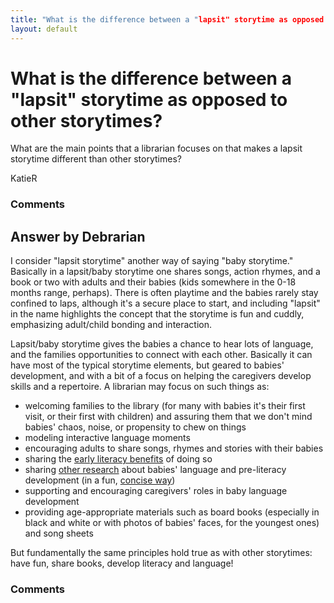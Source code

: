 ```yaml
---
title: "What is the difference between a "lapsit" storytime as opposed to other storytimes?"
layout: default
---
```

What is the difference between a "lapsit" storytime as opposed to other storytimes?
=====================
What are the main points that a librarian focuses on that makes a lapsit
storytime different than other storytimes?

KatieR

### Comments ###


Answer by Debrarian
----------------
I consider "lapsit storytime" another way of saying "baby storytime."
Basically in a lapsit/baby storytime one shares songs, action rhymes,
and a book or two with adults and their babies (kids somewhere in the
0-18 months range, perhaps). There is often playtime and the babies
rarely stay confined to laps, although it's a secure place to start, and
including "lapsit" in the name highlights the concept that the storytime
is fun and cuddly, emphasizing adult/child bonding and interaction.

Lapsit/baby storytime gives the babies a chance to hear lots of
language, and the families opportunities to connect with each other.
Basically it can have most of the typical storytime elements, but geared
to babies' development, and with a bit of a focus on helping the
caregivers develop skills and a repertoire. A librarian may focus on
such things as:

-   welcoming families to the library (for many with babies it's their
    first visit, or their first with children) and assuring them that we
    don't mind babies' chaos, noise, or propensity to chew on things
-   modeling interactive language moments
-   encouraging adults to share songs, rhymes and stories with their
    babies
-   sharing the [early literacy
    benefits](http://www.multcolib.org/birthtosix/earlyliteracy.html) of
    doing so
-   sharing [other
    research](http://www.multcolib.org/birthtosix/braindev.html) about
    babies' language and pre-literacy development (in a fun, [concise
    way](http://www.multcolib.org/birthtosix/babies.html))
-   supporting and encouraging caregivers' roles in baby language
    development
-   providing age-appropriate materials such as board books (especially
    in black and white or with photos of babies' faces, for the youngest
    ones) and song sheets

But fundamentally the same principles hold true as with other
storytimes: have fun, share books, develop literacy and language!

### Comments ###

